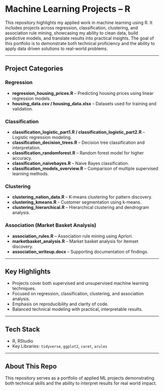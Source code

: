 # Machine Learning Projects – R

This repository highlights my applied work in machine learning using R. It includes projects across regression, classification, clustering, and association rule mining, showcasing my ability to clean data, build predictive models, and translate results into practical insights. The goal of this portfolio is to demonstrate both technical proficiency and the ability to apply data driven solutions to real-world problems.

---

## Project Categories

### Regression
- **regression_housing_prices.R** – Predicting housing prices using linear regression models.
- **housing_data.csv / housing_data.xlsx** – Datasets used for training and validation.

### Classification
- **classification_logistic_part1.R / classification_logistic_part2.R** – Logistic regression modeling.  
- **classification_decision_trees.R** – Decision tree classification and interpretation.  
- **classification_randomforest.R** – Random forest model for higher accuracy.  
- **classification_naivebayes.R** – Naive Bayes classification.  
- **classification_models_overview.R** – Comparison of multiple supervised learning methods.

### Clustering
- **clustering_nation_data.R** – K-means clustering for pattern discovery.  
- **clustering_kmeans.R** – Customer segmentation using k-means.  
- **clustering_hierarchical.R** – Hierarchical clustering and dendrogram analysis.

### Association (Market Basket Analysis)
- **association_rules.R** – Association rule mining using Apriori.  
- **marketbasket_analysis.R** – Market basket analysis for itemset discovery.  
- **association_writeup.docx** – Supporting documentation of findings.

---

## Key Highlights
- Projects cover both supervised and unsupervised machine learning techniques.  
- Focused on regression, classification, clustering, and association analysis.  
- Emphasis on reproducibility and clarity of code.  
- Balanced technical modeling with practical, interpretable results.  

---

## Tech Stack
- R, RStudio  
- Key Libraries: `tidyverse`, `ggplot2`, `caret`, `arules`  

---

## About This Repo
This repository serves as a portfolio of applied ML projects demonstrating both technical skills and the ability to interpret results for real world impact.

